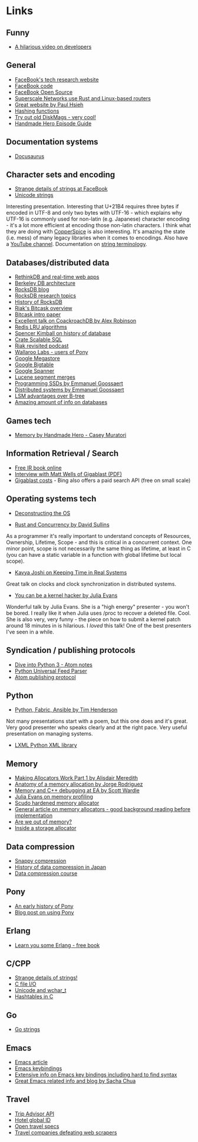 # Links

## Funny

* [A hilarious video on developers](https://www.youtube.com/watch?v=ocwnns57cYQ)

## General

* [FaceBook's tech research website](https://research.fb.com)
* [FaceBook code](https://code.fb.com)
* [FaceBook Open Source](https://opensource.fb.com)
* [Superscale Networks use Rust and Linux-based routers](https://www.superscale.io)
* [Great website by Paul Hsieh](http://www.azillionmonkeys.com/qed/index.html)
* [Hashing functions](http://burtleburtle.net/bob/c/lookup3.c)
* [Try out old DiskMags - very cool!](https://archive.org/details/diskmags?and[]=subject%3A%22MS-DOS+diskmags%22)
* [Handmade Hero Episode Guide](https://hero.handmade.network/episodes)


## Documentation systems

* [Docusaurus](https://docusaurus.io/blog/2017/12/14/introducing-docusaurus)

## Character sets and encoding

* [Strange details of strings at FaceBook](https://www.youtube.com/watch?v=kPR8h4-qZdk)
* [Unicode strings](https://www.youtube.com/watch?v=ysh2B6ZgNXk)

Interesting presentation. Interesting that U+21B4 requires three bytes
if encoded in UTF-8 and only two bytes with UTF-16 - which explains
why UTF-16 is commonly used for non-latin (e.g. Japanese) character
encoding - it's a lot more efficient at encoding those non-latin
characters. I think what they are doing with
[CopperSpice](http://www.copperspice.com/index.html) is also
interesting. It's amazing the state (i.e. mess) of many legacy
libraries when it comes to encodings. Also have a [YouTube
channel](https://www.youtube.com/copperspice). Documentation on
[string
terminology](http://www.copperspice.com/docs/cs_string/overview_terminology.html).


## Databases/distributed data

* [RethinkDB and real-time web apps](https://www.rethinkdb.com/blog/realtime-web/)
* [Berkeley DB architecture](http://www.aosabook.org/en/bdb.html)
* [RocksDB blog](http://rocksdb.blogspot.co.uk)
* [RocksDB research topics](http://rocksdb.blogspot.co.uk/2017/04/research-topics-in-rocksdb.html)
* [History of RocksDB](http://rocksdb.blogspot.co.uk/2013/11/the-history-of-rocksdb.html)
* [Riak's Bitcask overview](http://highscalability.com/blog/2011/1/10/riaks-bitcask-a-log-structured-hash-table-for-fast-keyvalue.html/)
* [Bitcask intro paper](http://basho.com/wp-content/uploads/2015/05/bitcask-intro.pdf)
* [Excellent talk on CoackroachDB by Alex Robinson](https://www.youtube.com/watch?v=6OFeuNy39Qg)
* [Redis LRU algorithms](http://antirez.com/news/109)
* [Spencer Kimball on history of database](https://www.youtube.com/watch?v=TA-Jw78Ms_4)
* [Crate Scalable SQL](https://crate.io)
* [Riak revisited podcast](https://changelog.com/podcast/40)
* [Wallaroo Labs - users of Pony](https://www.wallaroolabs.com/technology)
* [Google Megastore](https://research.google.com/pubs/pub36971.html)
* [Google Bigtable](https://research.google.com/archive/bigtable.html)
* [Google Spanner](https://research.google.com/archive/spanner.html)
* [Lucene segment merges](http://blog.mikemccandless.com/2011/02/visualizing-lucenes-segment-merges.html)
* [Programming SSDs by Emmanuel Goossaert](http://codecapsule.com/2014/02/12/coding-for-ssds-part-1-introduction-and-table-of-contents/)
* [Distributed systems by Emmanuel Goossaert](http://codecapsule.com/2016/01/03/how-to-get-started-with-infrastructure-and-distributed-systems/)
* [LSM advantages over B-tree](http://smalldatum.blogspot.co.uk/2016/01/summary-of-advantages-of-lsm-vs-b-tree.html)
* [Amazing amount of info on databases](https://db-engines.com/en/)


## Games tech

* [Memory by Handmade Hero - Casey
Muratori](https://www.youtube.com/watch?v=MvDUe2evkHg&list=PLEMXAbCVnmY6Azbmzj3BiC3QRYHE9QoG7)

## Information Retrieval / Search

* [Free IR book online](https://nlp.stanford.edu/IR-book/html/htmledition/irbook.html)
* [Interview with Matt Wells of Gigablast (PDF)](http://www.gigablast.com/acmqueue.pdf)
* [Gigablast costs](http://www.gigablast.com/searchfeed.html) - Bing also offers a paid search API (free on small scale)

## Operating systems tech

* [Deconstructing the OS](https://www.youtube.com/watch?v=h7D88U-5pKc)

* [Rust and Concurrency by David
  Sullins](https://www.youtube.com/watch?v=oIikwmeGVYY)
  
As a programmer it's really important to understand concepts of
Resources, Ownership, Lifetime, Scope - and this is critical in a
concurrent context. One minor point, scope is not necessarily the same
thing as lifetime, at least in C (you can have a static variable in a
function with global lifetime but local scope).

* [Kavya Joshi on Keeping Time in Real
  Systems](https://youtu.be/BRvj8PykSc4) 
  
Great talk on clocks and clock synchronization in distributed systems.
  
* [You can be a kernel hacker by Julia
  Evans](https://www.youtube.com/watch?v=0IQlpFWTFbM) 
  
Wonderful talk by Julia Evans. She is a "high energy" presenter - you
won't be bored. I really like it when Julia uses /proc to recover a
deleted file. Cool. She is also very, very funny - the piece on how to
submit a kernel patch around 18 minutes in is hilarious. I _loved_
this talk! One of the best presenters I've seen in a while.



## Syndication / publishing protocols

* [Dive into Python 3 - Atom notes](http://www.diveintopython3.net/xml.html)
* [Python Universal Feed Parser](https://pypi.python.org/pypi/feedparser)
* [Atom publishing protocol](https://www.ibm.com/developerworks/library/x-atompp1/index.html)

## Python

* [Python, Fabric, Ansible by Tim
  Henderson](https://www.youtube.com/watch?v=4qav2EuXsGU) 
  
Not many presentations start with a poem, but this one does and it's
great. Very good presenter who speaks clearly and at the right
pace. Very useful presentation on managing systems.

* [LXML Python XML library](http://lxml.de)

## Memory

* [Making Allocators Work Part 1 by Alisdair Meredith](https://www.youtube.com/watch?v=YkiYOP3d64E)
* [Anatomy of a memory allocation by Jorge Rodriguez](https://www.youtube.com/watch?v=c0g3S_2QxWM)
* [Memory and C++ debugging at EA by Scott Wardle](https://www.youtube.com/watch?v=8KIvWJUYbDA)
* [Julia Evans on memory profiling](https://jvns.ca/blog/2018/02/06/profiler-week-5/)
* [Scudo hardened memory allocator](https://llvm.org/docs/ScudoHardenedAllocator.html)
* [General article on memory allocators - good background reading before implementation](http://www.flounder.com/memory_allocation.htm)
* [Are we out of memory?](http://www.swedishcoding.com/2008/08/31/are-we-out-of-memory/)
* [Inside a storage allocator](http://www.flounder.com/inside_storage_allocation.htm)

## Data compression

* [Snappy compression](http://google.github.io/snappy/)
* [History of data compression in Japan](http://oku.edu.mie-u.ac.jp/~okumura/compression/history.html)
* [Data compression course](http://www.fadden.com/apple2/hdc/index.html)

## Pony

* [An early history of Pony](https://www.ponylang.org/blog/2017/05/an-early-history-of-pony/)
* [Blog post on using Pony](https://blog.wallaroolabs.com/2017/10/why-we-used-pony-to-write-wallaroo/)

## Erlang

* [Learn you some Erlang - free book](http://learnyousomeerlang.com/content)

## C/CPP

* [Strange details of strings!](https://www.youtube.com/watch?v=kPR8h4-qZdk)
* [C file I/O](https://www.cs.bu.edu/teaching/c/file-io/intro/)
* [Unicode and wchar_t](http://icu-project.org/docs/papers/unicode_wchar_t.html)
* [Hashtables in C](https://stackoverflow.com/questions/6118539/why-are-there-no-hashtables-in-the-c-standard-library)

## Go

* [Go strings](https://blog.golang.org/strings)

## Emacs

* [Emacs article](https://blog.fugue.co/2015-11-11-guide-to-emacs.html)
* [Emacs keybindings](http://www.cs.colostate.edu/helpdocs/emacs-bindings)
* [Extensive info on Emacs key bindings including hard to find syntax](http://www.nongnu.org/emacs-tiny-tools/keybindings/)
* [Great Emacs related info and blog by Sacha Chua](http://sachachua.com/blog/category/emacs/) 

## Travel

* [Trip Advisor API](https://developer-tripadvisor.com/content-api/description/)
* [Hotel global ID](https://www.tnooz.com/article/can-the-latest-dip-into-the-global-hotel-id-swamp-work/)
* [Open travel specs](http://www.opentraveldevelopersnetwork.com/implementation-guide)
* [Travel companies defeating web scrapers](https://www.tnooz.com/article/how-icruise-com-defeated-web-scrapers-with-distil-networks/)

